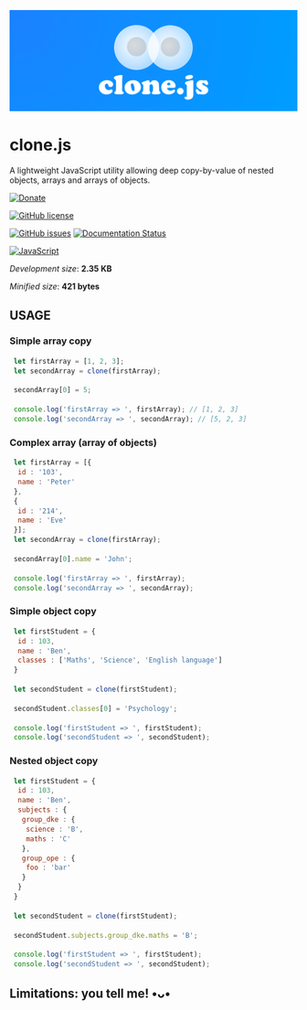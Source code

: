 ![clone.js](https://github.com/igorskyflyer/clone.js/raw/master/assets/clone.js.png)

# clone.js
A lightweight JavaScript utility allowing deep copy-by-value of nested objects, arrays and arrays of objects.

[![Donate](https://img.shields.io/badge/Donate-PayPal-green.svg)](https://www.paypal.me/igorskyflyer)

[![GitHub license](https://img.shields.io/github/license/Naereen/StrapDown.js.svg)](https://github.com/igorskyflyer/clone.js/blob/master/LICENSE)

[![GitHub issues](https://img.shields.io/github/issues/Naereen/StrapDown.js.svg)](https://github.com/igorskyflyer/clone.js/issues/) [![Documentation Status](https://readthedocs.org/projects/ansicolortags/badge/?version=latest)](https://github.com/igorskyflyer/clone.js/tree/master/docs)

[![JavaScript](https://img.shields.io/badge/javascript-♡-red.svg)](https://developer.mozilla.org/bm/docs/Web/JavaScript)

*Development size*: **2.35 KB**

*Minified size*: **421 bytes**

## USAGE
 
 ### Simple array copy
 ```javascript
  let firstArray = [1, 2, 3];
  let secondArray = clone(firstArray);

  secondArray[0] = 5;

  console.log('firstArray => ', firstArray); // [1, 2, 3]
  console.log('secondArray => ', secondArray); // [5, 2, 3]
 ```
 
 ### Complex array (array of objects)
 ```javascript
  let firstArray = [{
   id : '103',
   name : 'Peter'
  },
  {
   id : '214',
   name : 'Eve'
  }];
  let secondArray = clone(firstArray);

  secondArray[0].name = 'John';

  console.log('firstArray => ', firstArray);
  console.log('secondArray => ', secondArray);
 ```
 
 ### Simple object copy
 ```javascript
  let firstStudent = {
   id : 103,
   name : 'Ben',
   classes : ['Maths', 'Science', 'English language']
  }

  let secondStudent = clone(firstStudent);

  secondStudent.classes[0] = 'Psychology';

  console.log('firstStudent => ', firstStudent);
  console.log('secondStudent => ', secondStudent);
 ```
 
 ### Nested object copy
 ```javascript
  let firstStudent = {
   id : 103,
   name : 'Ben',
   subjects : {
    group_dke : {
     science : 'B',
     maths : 'C'
    },
    group_ope : {
     foo : 'bar'
    }
   }
  }

  let secondStudent = clone(firstStudent);

  secondStudent.subjects.group_dke.maths = 'B';

  console.log('firstStudent => ', firstStudent);
  console.log('secondStudent => ', secondStudent);
  ```
  
  ## Limitations: you tell me! •ᴗ•
